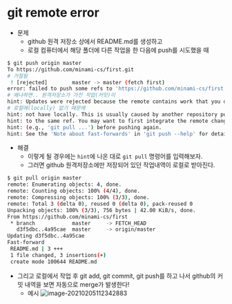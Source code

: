 # git remote error

* 문제
  * github 원격 저장소 상에서 README.md를 생성하고
  * 로컬 컴퓨터에서 해당 폴더에 다른 작업을 한 다음에 push를 시도했을 때

```bash
$ git push origin master
To https://github.com/minami-cs/first.git
# 거절됨
 ! [rejected]        master -> master (fetch first)
error: failed to push some refs to 'https://github.com/minami-cs/first.git'
# 왜냐하면.. 원격저장소가 가진 작업(커밋)이
hint: Updates were rejected because the remote contains work that you do
# 로컬에(locally) 없기 때문에
hint: not have locally. This is usually caused by another repository pushing
hint: to the same ref. You may want to first integrate the remote changes
hint: (e.g., 'git pull ...') before pushing again.
hint: See the 'Note about fast-forwards' in 'git push --help' for details.
```

* 해결
  * 이렇게 될 경우에는 `hint`에 나온 대로 `git pull` 명령어를 입력해보자.
  * 그러면 github 원격저장소에만 저장되어 있던 작업내역이 로컬로 받아진다.

```bash
$ git pull origin master
remote: Enumerating objects: 4, done.
remote: Counting objects: 100% (4/4), done.
remote: Compressing objects: 100% (3/3), done.
remote: Total 3 (delta 0), reused 0 (delta 0), pack-reused 0
Unpacking objects: 100% (3/3), 756 bytes | 42.00 KiB/s, done.
From https://github.com/minami-cs/first
 * branch            master     -> FETCH_HEAD
   d3f5dbc..4a95cae  master     -> origin/master
Updating d3f5dbc..4a95cae
Fast-forward
 README.md | 3 +++
 1 file changed, 3 insertions(+)
 create mode 100644 README.md
```

* 그리고 로컬에서 작업 후 git add,  git commit, git push를 하고 나서 github의 커밋 내역을 보면 자동으로 merge가 발생한다!
   * 예시
    ![image-20210205112342883](C:%5CUsers%5CUser%5CDesktop%5CTIL%5Cmd-img%5Cimage-20210205112342883.png)

